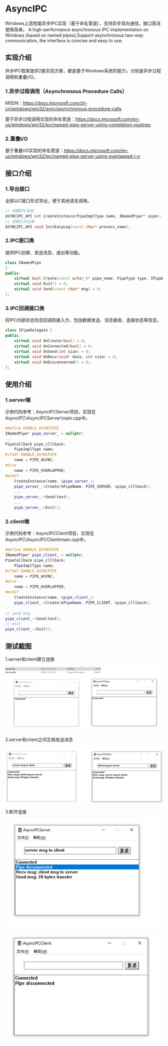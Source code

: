 # AsyncIPC
Windows上高性能异步IPC实现（基于命名管道），支持异步双向通信，接口简洁使用简单。
A high-performance asynchronous IPC implementation on Windows (based on named pipes),Support asynchronous two-way communication, the interface is concise and easy to use.

## 实现介绍 
异步IPC框架提供2套实现方案，都是基于Windows系统的能力，分别是异步过程调用和重叠I/O。

###  1.异步过程调用（Asynchronous Procedure Calls） 
MSDN：https://docs.microsoft.com/zh-cn/windows/win32/sync/asynchronous-procedure-calls 

基于异步过程调用实现的命名管道：https://docs.microsoft.com/en-us/windows/win32/ipc/named-pipe-server-using-completion-routines

### 2.重叠I/O
基于重叠I/O实现的命名管道：https://docs.microsoft.com/en-us/windows/win32/ipc/named-pipe-server-using-overlapped-i-o

## 接口介绍 
### 1.导出接口 
全部以C接口形式导出，便于其他语言调用。 
```C++
// 创建IPC实例
ASYNCIPC_API int CreateInstance(PipeImplType name, INamedPipe** pipe);
// 初始化日志库
ASYNCIPC_API void InitEasyLog(const char* process_name);
```
### 2.IPC接口类 
提供IPC创建、发送消息、退出等功能。
```C++
class INamedPipe
{
public:
    virtual bool Create(const wchar_t* pipe_name, PipeType type, IPipeDelegate* delegate) = 0;
    virtual void Exit() = 0;
    virtual void Send(const char* msg) = 0;
};
```
### 3.IPC回调接口类 
将IPC内部状态信息回调到接入方，包括数据发送、消息接收、连接状态等信息。
```C++
class IPipeDelegate {
public:
    virtual void OnCreate(bool) = 0;
    virtual void OnConnected(bool) = 0;
    virtual void OnSend(int size) = 0;
    virtual void OnRecv(void* data, int size) = 0;
    virtual void OnDisconnected() = 0;
};
```
## 使用介绍 
### 1.server端
示例代码参考：AsyncIPCServer项目，实现在AsyncIPC\AsyncIPCServer\main.cpp中。
```c++
#define ENABLE_ASYNCPIPE
INamedPipe* pipe_server_ = nullptr;
...
PipeCallback pipe_clllback;
    PipeImplType name;
#ifdef ENABLE_ASYNCPIPE
    name = PIPE_ASYNC;
#else
    name = PIPE_OVERLAPPED;
#endif
    CreateInstance(name, &pipe_server_);
    pipe_server_->Create(kPipeName, PIPE_SERVER, &pipe_clllback);
    ...
    pipe_server_->Send(text);
    ...
    pipe_server_->Exit();
```

### 2.client端
示例代码参考：AsyncIPCClient项目，实现在AsyncIPC\AsyncIPCClient\main.cpp中。
```c++
#define ENABLE_ASYNCPIPE
INamedPipe* pipe_client_ = nullptr;
PipeCallback pipe_clllback;
    PipeImplType name;
#ifdef ENABLE_ASYNCPIPE
    name = PIPE_ASYNC;
#else
    name = PIPE_OVERLAPPED;
#endif
    CreateInstance(name, &pipe_client_);
    pipe_client_->Create(kPipeName, PIPE_CLIENT, &pipe_clllback);

// send msg
pipe_client_->Send(text);
// exit
pipe_client_->Exit();
```
## 测试截图 

1.server和client建立连接 

![](https://raw.githubusercontent.com/JelinYao/AsyncIPC/main/img/connect.png)

2.server和client之间互相发送消息 

![](https://raw.githubusercontent.com/JelinYao/AsyncIPC/main/img/msg.png)

3.断开连接 

![](https://raw.githubusercontent.com/JelinYao/AsyncIPC/main/img/disconnect1.png) 

![](https://raw.githubusercontent.com/JelinYao/AsyncIPC/main/img/disconnect2.png)
